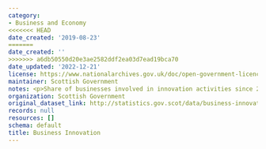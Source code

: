 ```yaml
---
category:
- Business and Economy
<<<<<<< HEAD
date_created: '2019-08-23'
=======
date_created: ''
>>>>>>> a6db50550d20e3ae2582ddf2ea03d7ead19bca70
date_updated: '2022-12-21'
license: https://www.nationalarchives.gov.uk/doc/open-government-licence/version/3/
maintainer: Scottish Government
notes: <p>Share of businesses involved in innovation activities since 2010-2012</p>
organization: Scottish Government
original_dataset_link: http://statistics.gov.scot/data/business-innovation
records: null
resources: []
schema: default
title: Business Innovation
---
```

